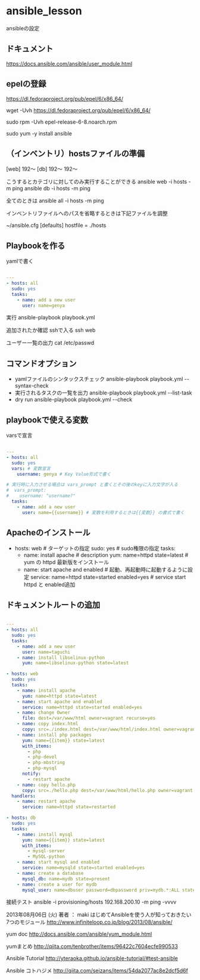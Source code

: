 # ansible_lesson


ansibleの設定

## ドキュメント
https://docs.ansible.com/ansible/user_module.html


## epelの登録
https://dl.fedoraproject.org/pub/epel/6/x86_64/


wget -Uvh https://dl.fedoraproject.org/pub/epel/6/x86_64/

sudo rpm -Uvh epel-release-6-8.noarch.rpm


sudo yum -y install ansible


## （インベントリ）hostsファイルの準備


[web]
192〜
[db]
192〜
192〜


こうするとカテゴリに対してのみ実行することができる
ansible web -i hosts -m ping
ansible db -i hosts -m ping

全てのときは
ansible all -i hosts -m ping


インベントリファイルへのパスを省略するときは下記ファイルを調整

~/ansible.cfg
[defaults]
hostfile = ./hosts


## Playbookを作る

yamlで書く

```yaml:playbook.yml

---
- hosts: all
  sudo: yes
  tasks:
    - name: add a new user
      user: name=genya

```


実行
ansible-playbook playbook.yml



追加されたか確認
sshで入る
ssh web

ユーザー一覧の出力
cat /etc/passwd


## コマンドオプション
* yamlファイルのシンタックスチェック
ansible-playbook playbook.yml --syntax-check
* 実行されるタスクの一覧を出力
ansible-playbook playbook.yml --list-task
* dry run
ansible-playbook playbook.yml --check



## playbookで使える変数
varsで宣言

```yaml:vars.yaml

---
- hosts: all
  sudo: yes
  vars: # 変数宣言
    username: genya # Key Value形式で書く

# 実行時に入力させる場合は vars_prompt と書くとその後のkeyに入力文字が入る
#  vars_prompt:
#    username: "username?"
  tasks:
    - name: add a new user
      user: name={{username}} # 変数を利用するときは{{変数}} の書式で書く


```


## Apacheのインストール

- hosts: web # ターゲットの指定
  sudo: yes  # sudo権限の指定
  tasks:
    - name: install apache # description
      yum: name=httpd state=latest # yum の httpd 最新版をインストール
    - name: start apache and enabled # 起動、再起動時に起動するように設定
      service: name=httpd state=started enabled=yes # service start httpd と enabled追加

## ドキュメントルートの追加


```yaml:seika.yml

---
- hosts: all
  sudo: yes
  tasks:
    - name: add a new user
      user: name=taguchi
    - name: install libselinux-python
      yum: name=libselinux-python state=latest

- hosts: web
  sudo: yes
  tasks:
    - name: install apache
      yum: name=httpd state=latest
    - name: start apache and enabled
      service: name=httpd state=started enabled=yes
    - name: change Owner
      file: dest=/var/www/html owner=vagrant recurse=yes
    - name: copy index.html
      copy: src=./index.html dest=/var/www/html/index.html owner=vagrant
    - name: install php packages
      yum: name={{item}} state=latest
      with_items:
        - php
        - php-devel
        - php-mbstring
        - php-mysql
      notify:
        - restart apache
    - name: copy hello.php
      copy: src=./hello.php dest=/var/www/html/hello.php owner=vagrant
  handlers:
    - name: restart apache
      service: name=httpd state=restarted

- hosts: db
  sudo: yes
  tasks:
    - name: install mysql
      yum: name={{item}} state=latest
      with_items:
        - mysql-server
        - MySQL-python
    - name: start mysql and enabled
      service: name=mysqld state=started enabled=yes
    - name: create a database
      mysql_db: name=mydb state=present
    - name: create a user for mydb
      mysql_user: name=dbuser password=dbpassword priv=mydb.*:ALL state=present


```



接続テスト
ansible -i provisioning/hosts 192.168.200.10 -m ping -vvvv



2013年08月06日 (火) 著者 ： maki
はじめてAnsibleを使う人が知っておきたい7つのモジュール
http://www.infiniteloop.co.jp/blog/2013/08/ansible/

yum doc
http://docs.ansible.com/ansible/yum_module.html

yumまとめ
http://qiita.com/tenbrother/items/96422c7604ecfe990533


Ansible Tutorial
http://yteraoka.github.io/ansible-tutorial/#test-ansible


Ansible コトハジメ
http://qiita.com/seizans/items/54da2077ac8e2dcf5d6f